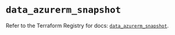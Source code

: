 # `data_azurerm_snapshot`

Refer to the Terraform Registry for docs: [`data_azurerm_snapshot`](https://registry.terraform.io/providers/hashicorp/azurerm/4.9.0/docs/data-sources/snapshot).
